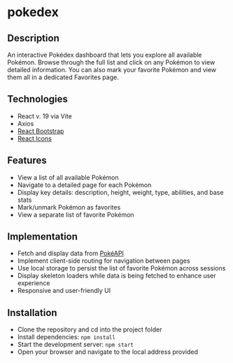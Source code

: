 # pokedex

## Description
An interactive Pokédex dashboard that lets you explore all available Pokémon. Browse through the full list and click on any Pokémon to view detailed information. You can also mark your favorite Pokémon and view them all in a dedicated Favorites page.

## Technologies
- React v. 19 via Vite
- Axios
- [React Bootstrap](https://react-bootstrap.netlify.app/)
- [React Icons](https://react-icons.github.io/react-icons/)

## Features
- View a list of all available Pokémon
- Navigate to a detailed page for each Pokémon
- Display key details: description, height, weight, type, abilities, and base stats
- Mark/unmark Pokémon as favorites
- View a separate list of favorite Pokémon

## Implementation
- Fetch and display data from [PokéAPI](https://pokeapi.co/)
- Implement client-side routing for navigation between pages
- Use local storage to persist the list of favorite Pokémon across sessions
- Display skeleton loaders while data is being fetched to enhance user experience
- Responsive and user-friendly UI

## Installation
- Clone the repository and cd into the project folder
- Install dependencies: `npm install`
- Start the development server: `npm start`
- Open your browser and navigate to the local address provided
